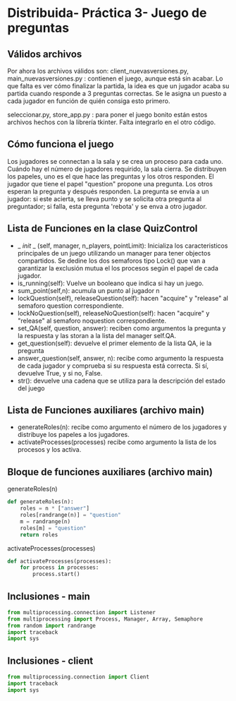 # Distribuida- Práctica 3- Juego de preguntas

## Válidos archivos
Por ahora los archivos válidos son:
client_nuevasversiones.py, main_nuevasversiones.py : contienen el juego, aunque está sin acabar. Lo que falta es ver cómo finalizar la partida, la idea es que un jugador acaba su partida cuando responde a 3 preguntas correctas. Se le asigna un puesto a cada jugador en función de quién consiga esto primero.

seleccionar.py, store_app.py : para poner el juego bonito están estos archivos hechos con la librería tkinter. Falta integrarlo en el otro código.

## Cómo funciona el juego
Los jugadores se connectan a la sala y se crea un proceso para cada uno. Cuándo hay el número de jugadores requirido, la sala cierra. Se distribuyen los papeles, uno es el que hace las preguntas y los otros responden.
El jugador que tiene el papel "question" propone una pregunta. Los otros esperan la pregunta y después responden. La pregunta se envía a un jugador: si este acierta, se lleva punto y se solicita otra pregunta al preguntador; si falla, esta pregunta 'rebota' y se enva a otro jugador.

## Lista de Funciones en la clase QuizControl
- _ _init_ _ (self, manager, n_players, pointLimit): 
Inicializa los caracteristicos principales de un juego utilizando un manager para tener objectos compartidos. Se dedine los dos semaforos tipo Lock() que van a garantizar la exclusión mutua el los procesos según el papel de cada jugador.
- is_running(self):
Vuelve un booleano que indica si hay un juego.
- sum_point(self,n):
acumula un punto al jugador n
- lockQuestion(self), releaseQuestion(self):
hacen "acquire" y "release" al semaforo question correspondiente.
- lockNoQuestion(self), releaseNoQuestion(self):
hacen "acquire" y "release" al semaforo noquestion correspondiente.
- set_QA(self, question, answer):
reciben como argumentos la pregunta y la respuesta y las storan a la lista del manager self.QA.
- get_question(self):
devuelve el primer elemento de la lista QA, ie la pregunta
- answer_question(self, answer, n):
recibe como argumento la respuesta de cada jugador y comprueba si su respuesta está correcta. Si sí, devuelve True, y si no, False.
- str():
devuelve una cadena que se utiliza para la descripción del estado del juego



## Lista de Funciones auxiliares (archivo main)
- generateRoles(n):
recibe como argumento el número de los jugadores y distribuye los papeles a los jugadores.
- activateProcesses(processes)
recibe como argumento la lista de los procesos y los activa.

## Bloque de funciones auxiliares (archivo main)

generateRoles(n)
```python 
def generateRoles(n):
    roles = n * ["answer"]
    roles[randrange(n)] = "question"
    m = randrange(n)
    roles[m] = "question"
    return roles
```

activateProcesses(processes)
```python 
def activateProcesses(processes):
    for process in processes:
        process.start()
```

## Inclusiones - main
```python
from multiprocessing.connection import Listener
from multiprocessing import Process, Manager, Array, Semaphore
from random import randrange
import traceback
import sys
```
## Inclusiones - client
```python
from multiprocessing.connection import Client
import traceback
import sys
```

